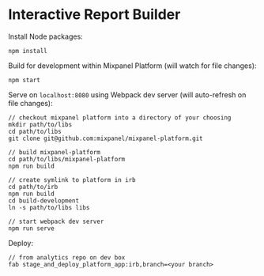 Interactive Report Builder
==========================

Install Node packages:
```
npm install
```

Build for development within Mixpanel Platform (will watch for file changes):
```
npm start
```

Serve on `localhost:8080` using Webpack dev server (will auto-refresh on file changes):
```
// checkout mixpanel platform into a directory of your choosing
mkdir path/to/libs
cd path/to/libs
git clone git@github.com:mixpanel/mixpanel-platform.git

// build mixpanel-platform
cd path/to/libs/mixpanel-platform
npm run build

// create symlink to platform in irb
cd path/to/irb
npm run build
cd build-development
ln -s path/to/libs libs

// start webpack dev server
npm run serve
```

Deploy:
```
// from analytics repo on dev box
fab stage_and_deploy_platform_app:irb,branch=<your branch>
```
